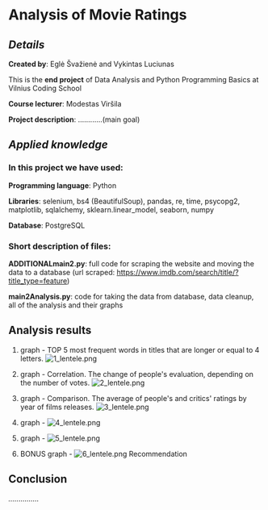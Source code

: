# Analysis of Movie Ratings

## _Details_

**Created by**: Eglė Švažienė and Vykintas Luciunas

This is the **end project** of Data Analysis and Python Programming Basics at Vilnius Coding School

**Course lecturer**: Modestas Viršila

**Project description**: ............(main goal)

## _Applied knowledge_

### In this project we have used:

**Programming language**: Python

**Libraries**: selenium, bs4 (BeautifulSoup), pandas, re, time, psycopg2, matplotlib, sqlalchemy, sklearn.linear_model, seaborn, numpy

**Database**: PostgreSQL

### Short description of files:

**ADDITIONALmain2.py**: full code for scraping the website and moving the data to a database (url scraped: https://www.imdb.com/search/title/?title_type=feature)

**main2Analysis.py**: code for taking the data from database, data cleanup, all of the analysis and their graphs

## Analysis results

1. graph - TOP 5 most frequent words in titles that are longer or equal to 4 letters.
![1_lentele.png](..%2F..%2FUsers%2FEgle%2FOneDrive%2FDocuments%2FData%20analytics%2FBaigiamojo%20imgs%20Final%20project%2F1_lentele.png)

2. graph - Correlation. The change of people's evaluation, depending on the number of votes.
![2_lentele.png](..%2F..%2FUsers%2FEgle%2FOneDrive%2FDocuments%2FData%20analytics%2FBaigiamojo%20imgs%20Final%20project%2F2_lentele.png)

3. graph - Comparison. The average of people's and critics' ratings by year of films releases.
![3_lentele.png](..%2F..%2FUsers%2FEgle%2FOneDrive%2FDocuments%2FData%20analytics%2FBaigiamojo%20imgs%20Final%20project%2F3_lentele.png)

4. graph - 
![4_lentele.png](..%2F..%2FUsers%2FEgle%2FOneDrive%2FDocuments%2FData%20analytics%2FBaigiamojo%20imgs%20Final%20project%2F4_lentele.png)

5. graph - 
![5_lentele.png](..%2F..%2FUsers%2FEgle%2FOneDrive%2FDocuments%2FData%20analytics%2FBaigiamojo%20imgs%20Final%20project%2F5_lentele.png)

6. BONUS graph - 
![6_lentele.png](..%2F..%2FUsers%2FEgle%2FOneDrive%2FDocuments%2FData%20analytics%2FBaigiamojo%20imgs%20Final%20project%2F6_lentele.png)
Recommendation

## Conclusion

_..............._
